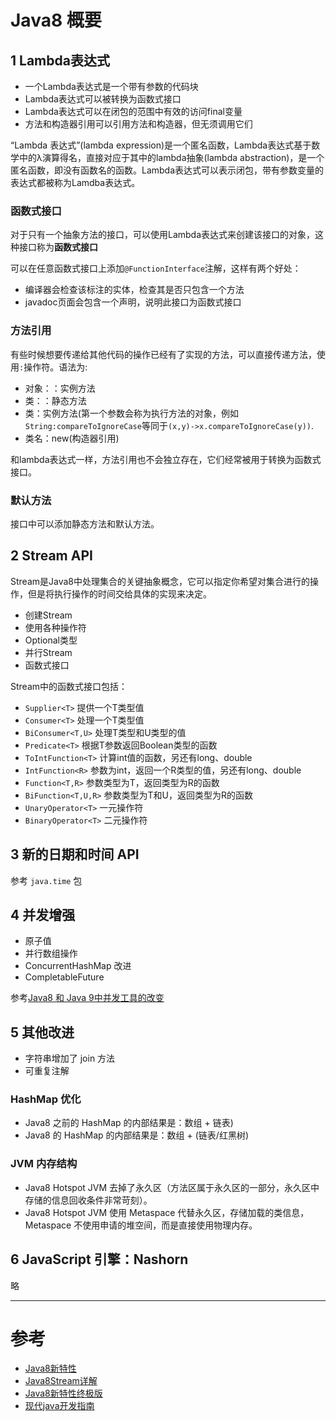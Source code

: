 # Java8 概要

## 1 Lambda表达式

- 一个Lambda表达式是一个带有参数的代码块
- Lambda表达式可以被转换为函数式接口
- Lambda表达式可以在闭包的范围中有效的访问final变量
- 方法和构造器引用可以引用方法和构造器，但无须调用它们

“Lambda 表达式”(lambda expression)是一个匿名函数，Lambda表达式基于数学中的λ演算得名，直接对应于其中的lambda抽象(lambda abstraction)，是一个匿名函数，即没有函数名的函数。Lambda表达式可以表示闭包，带有参数变量的表达式都被称为Lamdba表达式。

### 函数式接口

对于只有一个抽象方法的接口，可以使用Lambda表达式来创建该接口的对象，这种接口称为**函数式接口**

可以在任意函数式接口上添加`@FunctionInterface`注解，这样有两个好处：

- 编译器会检查该标注的实体，检查其是否只包含一个方法
- javadoc页面会包含一个声明，说明此接口为函数式接口

### 方法引用

有些时候想要传递给其他代码的操作已经有了实现的方法，可以直接传递方法，使用`:`操作符。语法为:

- 对象：：实例方法
- 类：：静态方法
- 类：实例方法(第一个参数会称为执行方法的对象，例如`String:compareToIgnoreCase`等同于`(x,y)->x.compareToIgnoreCase(y))`.
- 类名：new(构造器引用)

和lambda表达式一样，方法引用也不会独立存在，它们经常被用于转换为函数式接口。

### 默认方法

接口中可以添加静态方法和默认方法。

## 2 Stream API

Stream是Java8中处理集合的关键抽象概念，它可以指定你希望对集合进行的操作，但是将执行操作的时间交给具体的实现来决定。

- 创建Stream
- 使用各种操作符
- Optional类型
- 并行Stream
- 函数式接口

Stream中的函数式接口包括：

- `Supplier<T>` 提供一个T类型值
- `Consumer<T>` 处理一个T类型值
- `BiConsumer<T,U>` 处理T类型和U类型的值
- `Predicate<T>` 根据T参数返回Boolean类型的函数
- `ToIntFunction<T>` 计算int值的函数，另还有long、double
- `IntFunction<R>` 参数为int，返回一个R类型的值，另还有long、double
- `Function<T,R>` 参数类型为T，返回类型为R的函数
- `BiFunction<T,U,R>` 参数类型为T和U，返回类型为R的函数
- `UnaryOperator<T>` 一元操作符
- `BinaryOperator<T>` 二元操作符

## 3 新的日期和时间 API

参考 `java.time` 包

## 4 并发增强

- 原子值
- 并行数组操作
- ConcurrentHashMap 改进
- CompletableFuture

参考[Java8 和 Java 9中并发工具的改变](http://colobu.com/2018/03/12/Concurrency-Utilities-Enhancements-in-Java-8-Java-9/)

## 5  其他改进

- 字符串增加了 join 方法
- 可重复注解

### HashMap 优化

- Java8 之前的 HashMap 的内部结果是：数组 + 链表)
- Java8 的 HashMap 的内部结果是：数组 + (链表/红黑树)

### JVM 内存结构

- Java8 Hotspot JVM 去掉了永久区（方法区属于永久区的一部分，永久区中存储的信息回收条件非常苛刻）。
- Java8 Hotspot JVM 使用 Metaspace 代替永久区，存储加载的类信息，Metaspace 不使用申请的堆空间，而是直接使用物理内存。

## 6 JavaScript 引擎：Nashorn

略

---
# 参考

- [Java8新特性](Java8新特性.pdf)
- [Java8Stream详解](http://colobu.com/2016/03/02/Java-Stream/)
- [Java8新特性终极版](http://www.jianshu.com/p/5b800057f2d8)
- [现代java开发指南](http://www.jcodecraeer.com/a/anzhuokaifa/androidkaifa/2015/0428/2811.html)
